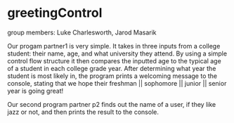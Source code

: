 # greetingControl
group members: Luke Charlesworth, Jarod Masarik 

Our progam partner1 is very simple. It takes in three inputs from a college student: their name, age, and what university they attend. 
By using a simple control flow structure it then compares the inputted age to the typical age of a student in each college grade year. 
After determining what year the student is most likely in, the program prints a welcoming message to the console, stating that we hope their freshman || sophomore || junior || senior year is going great! 


Our second program partner p2 finds out the name of a user, if they like jazz or not, and then prints the result to the console.